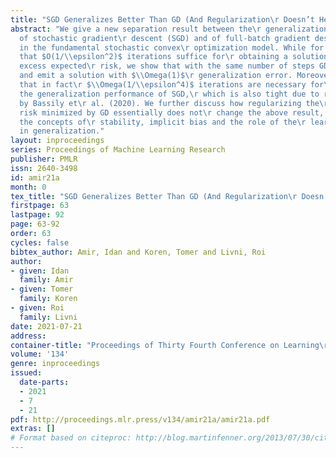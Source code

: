 ```yaml
---
title: "SGD Generalizes Better Than GD (And Regularization\r Doesn’t Help)"
abstract: "We give a new separation result between the\r generalization performance
  of stochastic gradient\r descent (SGD) and of full-batch gradient descent\r (GD)
  in the fundamental stochastic convex\r optimization model. While for SGD it is well-known\r
  that $O(1/\\epsilon^2)$ iterations suffice for\r obtaining a solution with $\\epsilon$
  excess expected\r risk, we show that with the same number of steps GD\r may overfit
  and emit a solution with $\\Omega(1)$\r generalization error. Moreover, we show
  that in fact\r $\\Omega(1/\\epsilon^4)$ iterations are necessary for\r GD to match
  the generalization performance of SGD,\r which is also tight due to recent work
  by Bassily et\r al. (2020). We further discuss how regularizing the\r empirical
  risk minimized by GD essentially does not\r change the above result, and revisit
  the concepts of\r stability, implicit bias and the role of the\r learning algorithm
  in generalization."
layout: inproceedings
series: Proceedings of Machine Learning Research
publisher: PMLR
issn: 2640-3498
id: amir21a
month: 0
tex_title: "SGD Generalizes Better Than GD (And Regularization\r Doesn’t Help)"
firstpage: 63
lastpage: 92
page: 63-92
order: 63
cycles: false
bibtex_author: Amir, Idan and Koren, Tomer and Livni, Roi
author:
- given: Idan
  family: Amir
- given: Tomer
  family: Koren
- given: Roi
  family: Livni
date: 2021-07-21
address:
container-title: "Proceedings of Thirty Fourth Conference on Learning\r Theory"
volume: '134'
genre: inproceedings
issued:
  date-parts:
  - 2021
  - 7
  - 21
pdf: http://proceedings.mlr.press/v134/amir21a/amir21a.pdf
extras: []
# Format based on citeproc: http://blog.martinfenner.org/2013/07/30/citeproc-yaml-for-bibliographies/
---
```


